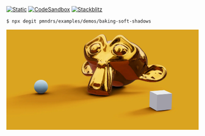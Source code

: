 [![Static](https://img.shields.io/badge/demo-%23646CFF.svg?logo=html5&logoColor=white)](https://pmndrs.github.io/examples/baking-soft-shadows)
[![CodeSandbox](https://img.shields.io/badge/codesandbox-040404?logo=codesandbox&logoColor=DBDBDB)](https://codesandbox.io/s/github/pmndrs/examples/tree/main/demos/baking-soft-shadows)
[![Stackblitz](https://img.shields.io/badge/stackblitz-fff?logo=Stackblitz&logoColor=1389FD)](https://stackblitz.com/github/pmndrs/examples/tree/main/demos/baking-soft-shadows)

```sh
$ npx degit pmndrs/examples/demos/baking-soft-shadows
```

![](thumbnail.webp)
